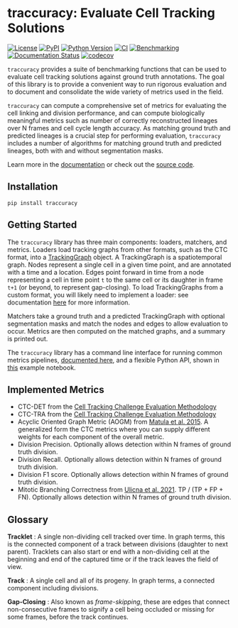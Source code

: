 # traccuracy: Evaluate Cell Tracking Solutions

[![License](https://img.shields.io/pypi/l/traccuracy.svg?color=green)](https://github.com/live-image-tracking-tools/traccuracy/raw/main/LICENSE)
[![PyPI](https://img.shields.io/pypi/v/traccuracy.svg?color=green)](https://pypi.org/project/traccuracy)
[![Python Version](https://img.shields.io/pypi/pyversions/traccuracy.svg?color=green)](https://python.org)
[![CI](https://github.com/live-image-tracking-tools/traccuracy/actions/workflows/ci.yml/badge.svg)](https://github.com/live-image-tracking-tools/traccuracy/actions/workflows/ci.yml)
[![Benchmarking](https://github.com/live-image-tracking-tools/traccuracy/actions/workflows/benchmark-report.yml/badge.svg)](https://live-image-tracking-tools.github.io/traccuracy/dev/bench/)
[![Documentation Status](https://readthedocs.org/projects/traccuracy/badge/?version=latest)](https://traccuracy.readthedocs.io/en/latest/?badge=latest)
[![codecov](https://codecov.io/gh/live-image-tracking-tools/traccuracy/branch/main/graph/badge.svg)](https://codecov.io/gh/live-image-tracking-tools/traccuracy)


`traccuracy` provides a suite of benchmarking functions that can be used to evaluate cell
tracking solutions against ground truth annotations. The goal of this library is to provide a convenient way to run rigorous evaluation and to document and consolidate the wide variety of
metrics used in the field.

`traccuracy` can compute a comprehensive set of metrics for evaluating the cell linking and division performance, and can compute biologically meaningful metrics such as number of correctly reconstructed lineages over N frames and cell cycle length accuracy. As matching ground truth and
predicted lineages is a crucial step for performing evaluation, `traccuracy` includes
a number of algorithms for matching ground truth and predicted lineages, both with
and without segmentation masks.

Learn more in the [documentation](https://traccuracy.readthedocs.io/en/latest/) or check out the [source code](https://github.com/live-image-tracking-tools/traccuracy).

## Installation
`pip install traccuracy`

## Getting Started
The `traccuracy` library has three main components: loaders, matchers, and metrics.
Loaders load tracking graphs from other formats, such as the CTC format, into a [TrackingGraph](https://traccuracy.readthedocs.io/en/latest/autoapi/traccuracy/index.html#traccuracy.TrackingGraph) object.
A TrackingGraph is a spatiotemporal graph.
Nodes represent a single cell in a given time point, and are annotated with a time and a location.
Edges point forward in time from a node representing a cell in time point `t` to the same cell or its daughter in frame `t+1` (or beyond, to represent gap-closing).
To load TrackingGraphs from a custom format, you will likely need to implement a loader: see
documentation [here](https://traccuracy.readthedocs.io/en/latest/autoapi/traccuracy/loaders/index.html#module-traccuracy.loaders) for more information.

Matchers take a ground truth and a predicted TrackingGraph with optional segmentation masks and match the nodes and edges to allow evaluation to occur.
Metrics are then computed on the matched graphs, and a summary is printed out.

The `traccuracy` library has a command line interface for running common metrics
pipelines, [documented here](https://traccuracy.readthedocs.io/en/latest/cli.html), and a flexible Python API, shown in [this](https://traccuracy.readthedocs.io/en/latest/examples/ctc.html) example notebook.


## Implemented Metrics

 - CTC-DET from the [Cell Tracking Challenge Evaluation Methodology](http://celltrackingchallenge.net/evaluation-methodology/)
 - CTC-TRA from the [Cell Tracking Challenge Evaluation Methodology](http://celltrackingchallenge.net/evaluation-methodology/)
 - Acyclic Oriented Graph Metric (AOGM) from [Matula et al. 2015](https://doi.org/10.1371/journal.pone.0144959). A generalized form the CTC metrics where you can supply different weights for each component of the overall metric.
 - Division Precision. Optionally allows detection within N frames of ground truth division.
 - Division Recall. Optionally allows detection within N frames of ground truth division.
 - Division F1 score. Optionally allows detection within N frames of ground truth division.
 - Mitotic Branching Correctness from [Ulicna et al. 2021](https://doi.org/10.3389/fcomp.2021.734559). TP / (TP + FP + FN). Optionally allows detection within N frames of ground truth division.

## Glossary

**Tracklet**
: A single non-dividing cell tracked over time. In graph terms, this is the connected component of a track between divisions (daughter to next parent). Tracklets can also start or end with a non-dividing cell at the beginning and end of the captured time or if the track leaves the field of view.

**Track**
: A single cell and all of its progeny. In graph terms, a connected component including divisions.

**Gap-Closing**
: Also known as *frame-skipping*, these are edges that connect non-consecutive frames to signify a cell being occluded or missing for some frames, before the track continues.